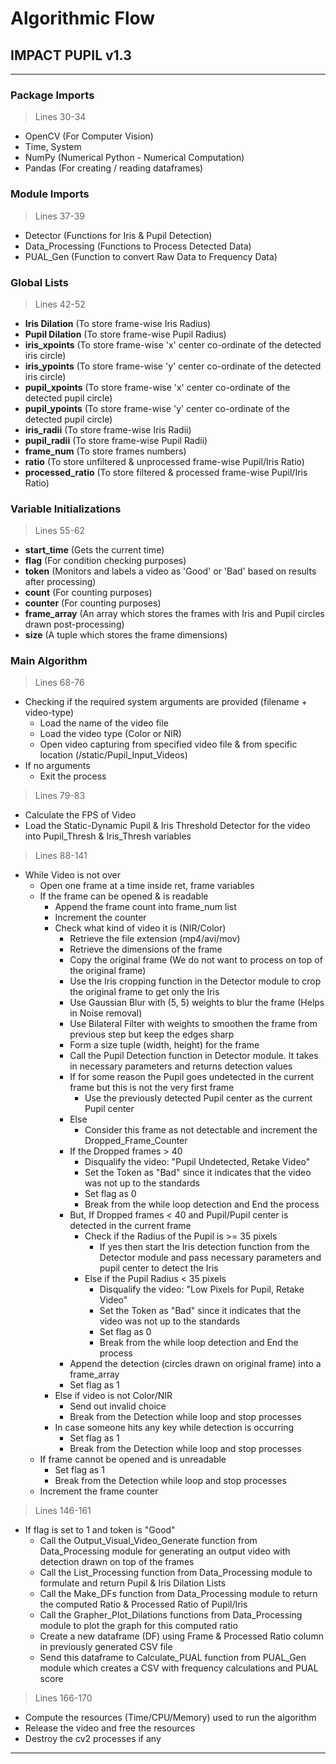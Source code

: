 # Algorithmic Flow
## IMPACT PUPIL v1.3

***

### Package Imports
> Lines 30-34
* OpenCV (For Computer Vision)
* Time, System
* NumPy (Numerical Python - Numerical Computation)
* Pandas (For creating / reading dataframes)

### Module Imports
> Lines 37-39
* Detector (Functions for Iris & Pupil Detection)
* Data_Processing (Functions to Process Detected Data)
* PUAL_Gen (Function to convert Raw Data to Frequency Data)

### Global Lists
> Lines 42-52
* **Iris Dilation** (To store frame-wise Iris Radius)
* **Pupil Dilation** (To store frame-wise Pupil Radius)
* **iris_xpoints** (To store frame-wise 'x' center co-ordinate of the detected iris circle)
* **iris_ypoints** (To store frame-wise 'y' center co-ordinate of the detected iris circle)
* **pupil_xpoints** (To store frame-wise 'x' center co-ordinate of the detected pupil circle)
* **pupil_ypoints** (To store frame-wise 'y' center co-ordinate of the detected pupil circle)
* **iris_radii** (To store frame-wise Iris Radii)
* **pupil_radii** (To store frame-wise Pupil Radii)
* **frame_num** (To store frames numbers)
* **ratio** (To store unfiltered & unprocessed frame-wise Pupil/Iris Ratio)
* **processed_ratio** (To store filtered & processed frame-wise Pupil/Iris Ratio)

### Variable Initializations
> Lines 55-62
* **start_time** (Gets the current time)
* **flag** (For condition checking purposes)
* **token** (Monitors and labels a video as 'Good' or 'Bad' based on results after processing)
* **count** (For counting purposes)
* **counter** (For counting purposes)
* **frame_array** (An array which stores the frames with Iris and Pupil circles drawn post-processing)
* **size** (A tuple which stores the frame dimensions)

### Main Algorithm
> Lines 68-76
* Checking if the required system arguments are provided (filename + video-type)
  * Load the name of the video file
  * Load the video type (Color or NIR)
  * Open video capturing from specified video file & from specific location (/static/Pupil_Input_Videos)
* If no arguments
  * Exit the process

> Lines 79-83
* Calculate the FPS of Video
* Load the Static-Dynamic Pupil & Iris Threshold Detector for the video into Pupil_Thresh & Iris_Thresh variables

> Lines 88-141
* While Video is not over
  * Open one frame at a time inside ret, frame variables
  * If the frame can be opened & is readable
    * Append the frame count into frame_num list
    * Increment the counter
    * Check what kind of video it is (NIR/Color)
      * Retrieve the file extension (mp4/avi/mov)
      * Retrieve the dimensions of the frame
      * Copy the original frame (We do not want to process on top of the original frame)
      * Use the Iris cropping function in the Detector module to crop the original frame to get only the Iris
      * Use Gaussian Blur with (5, 5) weights to blur the frame (Helps in Noise removal)
      * Use Bilateral Filter with weights to smoothen the frame from previous step but keep the edges sharp
      * Form a size tuple (width, height) for the frame
      * Call the Pupil Detection function in Detector module. It takes in necessary parameters and returns detection values
      * If for some reason the Pupil goes undetected in the current frame but this is not the very first frame
        * Use the previously detected Pupil center as the current Pupil center
      * Else
        * Consider this frame as not detectable and increment the Dropped_Frame_Counter
      * If the Dropped frames > 40
        * Disqualify the video: "Pupil Undetected, Retake Video"
        * Set the Token as "Bad" since it indicates that the video was not up to the standards
        * Set flag as 0
        * Break from the while loop detection and End the process
      * But, If Dropped frames < 40 and Pupil/Pupil center is detected in the current frame
        * Check if the Radius of the Pupil is >= 35 pixels
          * If yes then start the Iris detection function from the Detector module and pass necessary parameters and pupil center to detect the Iris
        * Else if the Pupil Radius < 35 pixels
          * Disqualify the video: "Low Pixels for Pupil, Retake Video"
          * Set the Token as "Bad" since it indicates that the video was not up to the standards
          * Set flag as 0
          * Break from the while loop detection and End the process
      * Append the detection (circles drawn on original frame) into a frame_array
      * Set flag as 1
    * Else if video is not Color/NIR
      * Send out invalid choice
      * Break from the Detection while loop and stop processes
    * In case someone hits any key while detection is occurring
      * Set flag as 1
      * Break from the Detection while loop and stop processes
  * If frame cannot be opened and is unreadable
    * Set flag as 1
    * Break from the Detection while loop and stop processes
  * Increment the frame counter

> Lines 146-161
* If flag is set to 1 and token is "Good"
  * Call the Output_Visual_Video_Generate function from Data_Processing module for generating an output video with detection drawn on top of the frames
  * Call the List_Processing function from Data_Processing module to formulate and return Pupil & Iris Dilation Lists
  * Call the Make_DFs function from Data_Processing module to return the computed Ratio & Processed Ratio of Pupil/Iris
  * Call the Grapher_Plot_Dilations functions from Data_Processing module to plot the graph for this computed ratio
  * Create a new dataframe (DF) using Frame & Processed Ratio column in previously generated CSV file
  * Send this dataframe to Calculate_PUAL function from PUAL_Gen module which creates a CSV with frequency calculations and PUAL score

> Lines 166-170
* Compute the resources (Time/CPU/Memory) used to run the algorithm
* Release the video and free the resources
* Destroy the cv2 processes if any

***
